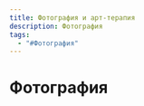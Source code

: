 ```yaml
---
title: Фотография и арт-терапия
description: Фотография
tags:
  - "#Фотография"
---
```


# Фотография


